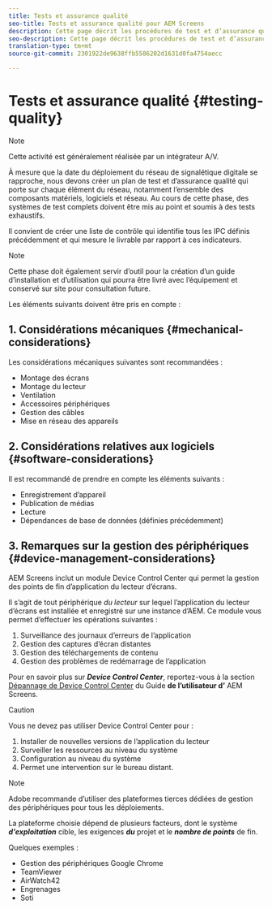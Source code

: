 ```yaml
---
title: Tests et assurance qualité
seo-title: Tests et assurance qualité pour AEM Screens
description: Cette page décrit les procédures de test et d’assurance qualité dans le cadre du guide des bonnes pratiques d’AEM Screens
seo-description: Cette page décrit les procédures de test et d’assurance qualité dans le cadre du guide des bonnes pratiques d’AEM Screens
translation-type: tm+mt
source-git-commit: 2301922de9638ffb5586202d1631d0fa4754aecc

---
```



# Tests et assurance qualité {#testing-quality}

>[!NOTE]
>
>Cette activité est généralement réalisée par un intégrateur A/V.

À mesure que la date du déploiement du réseau de signalétique digitale se rapproche, nous devons créer un plan de test et d’assurance qualité qui porte sur chaque élément du réseau, notamment l’ensemble des composants matériels, logiciels et réseau.
Au cours de cette phase, des systèmes de test complets doivent être mis au point et soumis à des tests exhaustifs.

Il convient de créer une liste de contrôle qui identifie tous les IPC définis précédemment et qui mesure le livrable par rapport à ces indicateurs.

>[!NOTE]
> Cette phase doit également servir d’outil pour la création d’un guide d’installation et d’utilisation qui pourra être livré avec l’équipement et conservé sur site pour consultation future.

Les éléments suivants doivent être pris en compte :

## 1. Considérations mécaniques {#mechanical-considerations}

Les considérations mécaniques suivantes sont recommandées :

* Montage des écrans
* Montage du lecteur
* Ventilation
* Accessoires périphériques
* Gestion des câbles
* Mise en réseau des appareils

## 2. Considérations relatives aux logiciels {#software-considerations}

Il est recommandé de prendre en compte les éléments suivants :

* Enregistrement d’appareil
* Publication de médias
* Lecture
* Dépendances de base de données (définies précédemment)


## 3. Remarques sur la gestion des périphériques {#device-management-considerations}


AEM Screens inclut un module Device Control Center qui permet la gestion des points de fin d’application du lecteur d’écrans.

Il s’agit de tout périphérique *du lecteur* sur lequel l’application du lecteur d’écrans est installée et enregistré sur une instance d’AEM.
Ce module vous permet d’effectuer les opérations suivantes :

1. Surveillance des journaux d’erreurs de l’application
1. Gestion des captures d’écran distantes
1. Gestion des téléchargements de contenu
1. Gestion des problèmes de redémarrage de l’application

Pour en savoir plus sur ***Device Control Center***, reportez-vous à la section [Dépannage de Device Control Center](https://helpx.adobe.com/experience-manager/6-5/screens/using/monitoring-screens.html) du Guide **de l’utilisateur d’** AEM Screens.

>[!CAUTION]
> Vous ne devez pas utiliser Device Control Center pour :
>
> 1. Installer de nouvelles versions de l’application du lecteur
> 1. Surveiller les ressources au niveau du système
> 1. Configuration au niveau du système
> 1. Permet une intervention sur le bureau distant.



>[!NOTE]
> Adobe recommande d’utiliser des plateformes tierces dédiées de gestion des périphériques pour tous les déploiements.

La plateforme choisie dépend de plusieurs facteurs, dont le système ***d'exploitation*** cible, les exigences ***du*** projet et le ***nombre de points*** de fin.

Quelques exemples :

* Gestion des périphériques Google Chrome
* TeamViewer
* AirWatch42
* Engrenages
* Soti